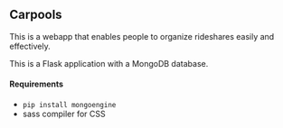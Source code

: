 Carpools
--------

This is a webapp that enables people to organize rideshares easily and
effectively.

This is a Flask application with a MongoDB database.

#### Requirements

* `pip install mongoengine`
* sass compiler for CSS

